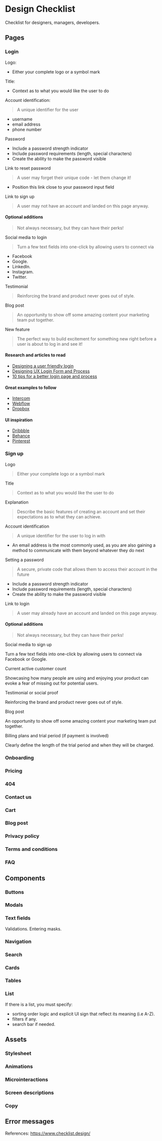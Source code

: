 # Design Checklist
Checklist for designers, managers, developers. 
## Pages
### Login
Logo:
- Either your complete logo or a symbol mark

Title:
- Context as to what you would like the user to do

Account identification:
> A unique identifier for the user
- username
- email address
- phone number

Password
- Include a password strength indicator
- Include password requirements (length, special characters)
- Create the ability to make the password visible

Link to reset password
> A user may forget their unique code - let them change it!
- Position this link close to your password input field

Link to sign up
> A user may not have an account and landed on this page anyway.

#### Optional additions
>Not always necessary, but they can have their perks!

Social media to login
>Turn a few text fields into one-click by allowing users to connect via 
- Facebook 
- Google.
- LinkedIn.
- Instagram.
- Twitter.

Testimonial
>Reinforcing the brand and product never goes out of style.

Blog post
>An opportunity to show off some amazing content your marketing team put together.

New feature
>The perfect way to build excitement for something new right before a user is about to log in and see it!

#### Research and articles to read
- [Designing a user friendly login](https://uxdesign.cc/designing-a-user-friendly-login-25855ae0cc88?ref=checklist.design)
- [Designing UX Login Form and Process](https://uxplanet.org/designing-ux-login-form-and-process-8b17167ed5b9?ref=checklist.design)
- [10 tips for a better login page and process](http://www.uxforthemasses.com/login-page/?ref=checklist.design)

#### Great examples to follow
- [Intercom](https://app.intercom.io/admins/sign_in?ref=checklist.design)
- [Webflow](https://webflow.com/dashboard/login?ref=checklist.design)
- [Dropbox](https://www.dropbox.com/login?ref=checklist.design)

#### UI inspiration
- [Dribbble](https://dribbble.com/search?q=login)
- [Behance](https://www.behance.net/search?content=projects&sort=appreciations&time=week&featured_on_behance=true&search=Login%20UI)
- [Pinterest](https://www.pinterest.com/search/pins/?q=login%20ui&rs=typed&term_meta[]=login%7Ctyped&term_meta[]=ui%7Ctyped)

### Sign up
Logo
>Either your complete logo or a symbol mark

Title
>Context as to what you would like the user to do

Explanation
>Describe the basic features of creating an account and set their expectations as to what they can achieve.

Account identification
>A unique identifier for the user to log in with

- An email address is the most commonly used, as you are also gaining a method to communicate with them beyond whatever they do next

Setting a password
>A secure, private code that allows them to access their account in the future

- Include a password strength indicator
- Include password requirements (length, special characters)
- Create the ability to make the password visible

Link to login
>A user may already have an account and landed on this page anyway.

#### Optional additions
>Not always necessary, but they can have their perks!

Social media to sign up

Turn a few text fields into one-click by allowing users to connect via Facebook or Google.

Current active customer count

Showcasing how many people are using and enjoying your product can evoke a fear of missing out for potential users.

Testimonial or social proof

Reinforcing the brand and product never goes out of style.

Blog post

An opportunity to show off some amazing content your marketing team put together.

Billing plans and trial period (if payment is involved)

Clearly define the length of the trial period and when they will be charged.
### Onboarding
### Pricing
### 404
### Contact us
### Cart
### Blog post
### Privacy policy
### Terms and conditions
### FAQ
## Components
### Buttons
### Modals
### Text fields
Validations.
Entering masks.
### Navigation
### Search
### Cards
### Tables
### List
If there is a list, you must specify:
- sorting order logic and explicit UI sign that reflect its meaning (i.e A-Z).
- filters if any.
- search bar if needed.
## Assets
### Stylesheet
### Animations
### Microinteractions
### Screen descriptions
### Copy
## Error messages

References:
https://www.checklist.design/
